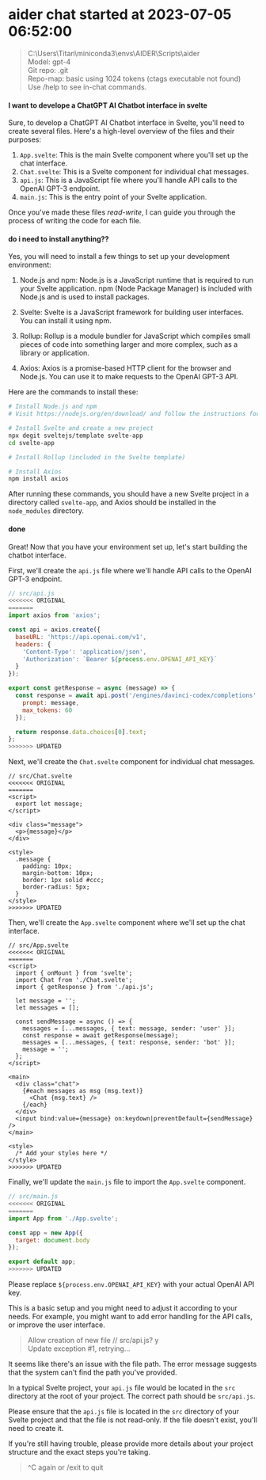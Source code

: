 
# aider chat started at 2023-07-05 06:52:00

> C:\Users\Titan\miniconda3\envs\AIDER\Scripts\aider  
> Model: gpt-4  
> Git repo: .git  
> Repo-map: basic using 1024 tokens (ctags executable not found)  
> Use /help to see in-chat commands.  

#### I want to develope a ChatGPT AI Chatbot interface in svelte  

Sure, to develop a ChatGPT AI Chatbot interface in Svelte, you'll need to create several files. Here's a high-level overview of the files and their purposes:

1. `App.svelte`: This is the main Svelte component where you'll set up the chat interface.
2. `Chat.svelte`: This is a Svelte component for individual chat messages.
3. `api.js`: This is a JavaScript file where you'll handle API calls to the OpenAI GPT-3 endpoint.
4. `main.js`: This is the entry point of your Svelte application.

Once you've made these files *read-write*, I can guide you through the process of writing the code for each file.


#### do i need to install anything??  

Yes, you will need to install a few things to set up your development environment:

1. Node.js and npm: Node.js is a JavaScript runtime that is required to run your Svelte application. npm (Node Package Manager) is included with Node.js and is used to install packages.

2. Svelte: Svelte is a JavaScript framework for building user interfaces. You can install it using npm.

3. Rollup: Rollup is a module bundler for JavaScript which compiles small pieces of code into something larger and more complex, such as a library or application.

4. Axios: Axios is a promise-based HTTP client for the browser and Node.js. You can use it to make requests to the OpenAI GPT-3 API.

Here are the commands to install these:

```bash
# Install Node.js and npm
# Visit https://nodejs.org/en/download/ and follow the instructions for your operating system

# Install Svelte and create a new project
npx degit sveltejs/template svelte-app
cd svelte-app

# Install Rollup (included in the Svelte template)

# Install Axios
npm install axios
```

After running these commands, you should have a new Svelte project in a directory called `svelte-app`, and Axios should be installed in the `node_modules` directory.


#### done  

Great! Now that you have your environment set up, let's start building the chatbot interface. 

First, we'll create the `api.js` file where we'll handle API calls to the OpenAI GPT-3 endpoint. 

```javascript
// src/api.js
<<<<<<< ORIGINAL
=======
import axios from 'axios';

const api = axios.create({
  baseURL: 'https://api.openai.com/v1',
  headers: {
    'Content-Type': 'application/json',
    'Authorization': `Bearer ${process.env.OPENAI_API_KEY}`
  }
});

export const getResponse = async (message) => {
  const response = await api.post('/engines/davinci-codex/completions', {
    prompt: message,
    max_tokens: 60
  });

  return response.data.choices[0].text;
};
>>>>>>> UPDATED
```

Next, we'll create the `Chat.svelte` component for individual chat messages.

```svelte
// src/Chat.svelte
<<<<<<< ORIGINAL
=======
<script>
  export let message;
</script>

<div class="message">
  <p>{message}</p>
</div>

<style>
  .message {
    padding: 10px;
    margin-bottom: 10px;
    border: 1px solid #ccc;
    border-radius: 5px;
  }
</style>
>>>>>>> UPDATED
```

Then, we'll create the `App.svelte` component where we'll set up the chat interface.

```svelte
// src/App.svelte
<<<<<<< ORIGINAL
=======
<script>
  import { onMount } from 'svelte';
  import Chat from './Chat.svelte';
  import { getResponse } from './api.js';

  let message = '';
  let messages = [];

  const sendMessage = async () => {
    messages = [...messages, { text: message, sender: 'user' }];
    const response = await getResponse(message);
    messages = [...messages, { text: response, sender: 'bot' }];
    message = '';
  };
</script>

<main>
  <div class="chat">
    {#each messages as msg (msg.text)}
      <Chat {msg.text} />
    {/each}
  </div>
  <input bind:value={message} on:keydown|preventDefault={sendMessage} />
</main>

<style>
  /* Add your styles here */
</style>
>>>>>>> UPDATED
```

Finally, we'll update the `main.js` file to import the `App.svelte` component.

```javascript
// src/main.js
<<<<<<< ORIGINAL
=======
import App from './App.svelte';

const app = new App({
  target: document.body
});

export default app;
>>>>>>> UPDATED
```

Please replace `${process.env.OPENAI_API_KEY}` with your actual OpenAI API key. 

This is a basic setup and you might need to adjust it according to your needs. For example, you might want to add error handling for the API calls, or improve the user interface.

> Allow creation of new file // src/api.js? y  
> Update exception #1, retrying...  

It seems like there's an issue with the file path. The error message suggests that the system can't find the path you've provided. 

In a typical Svelte project, your `api.js` file would be located in the `src` directory at the root of your project. The correct path should be `src/api.js`. 

Please ensure that the `api.js` file is located in the `src` directory of your Svelte project and that the file is not read-only. If the file doesn't exist, you'll need to create it. 

If you're still having trouble, please provide more details about your project structure and the exact steps you're taking.

> ^C again or /exit to quit  
